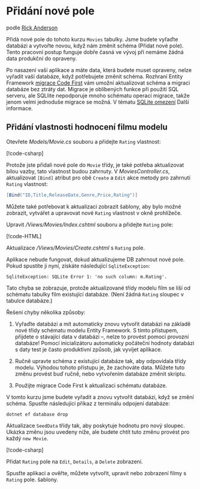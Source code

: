 # <a name="adding-a-new-field"></a>Přidání nové pole

podle [Rick Anderson](https://twitter.com/RickAndMSFT)

Přidá nové pole do tohoto kurzu `Movies` tabulky. Jsme budete vyřaďte databázi a vytvořte novou, když nám změnit schéma (Přidat nové pole). Tento pracovní postup funguje dobře časná ve vývoj při nemáme žádná data produkční do opraveny.

Po nasazení vaší aplikace a máte data, která budete muset opraveny, nelze vyřadit vaší databáze, když potřebujete změnit schéma. Rozhraní Entity Framework [migrace Code First](/ef/core/get-started/aspnetcore/new-db) vám umožní aktualizovat schéma a migraci databáze bez ztráty dat. Migrace je oblíbených funkce při použití SQL serveru, ale SQLlite nepodporuje mnoho schématu operací migrace, takže jenom velmi jednoduše migrace se možná. V tématu [SQLite omezení](/ef/core/providers/sqlite/limitations) Další informace.

## <a name="adding-a-rating-property-to-the-movie-model"></a>Přidání vlastnosti hodnocení filmu modelu

Otevřete *Models/Movie.cs* souboru a přidejte `Rating` vlastnost:

[!code-csharp[](../../tutorials/first-mvc-app/start-mvc/sample/MvcMovie/Models/MovieDateRating.cs?highlight=11&range=7-18)]

Protože jste přidali nové pole do `Movie` třídy, je také potřeba aktualizovat bílou vazby, tato vlastnost budou zahrnuty. V *MoviesController.cs*, aktualizovat `[Bind]` atribut pro obě `Create` a `Edit` akce metody pro zahrnutí `Rating` vlastnost:

```csharp
[Bind("ID,Title,ReleaseDate,Genre,Price,Rating")]
   ```

Můžete také potřebovat k aktualizaci zobrazit šablony, aby bylo možné zobrazit, vytvářet a upravovat nové `Rating` vlastnost v okně prohlížeče.

Upravit */Views/Movies/Index.cshtml* souboru a přidejte `Rating` pole:

[!code-HTML[](../../tutorials/first-mvc-app/start-mvc/sample/MvcMovie/Views/Movies/IndexGenreRating.cshtml?highlight=17,39&range=24-64)]

Aktualizace */Views/Movies/Create.cshtml* s `Rating` pole.

Aplikace nebude fungovat, dokud aktualizujeme DB zahrnout nové pole. Pokud spustíte ji nyní, získáte následující `SqliteException`:

```
SqliteException: SQLite Error 1: 'no such column: m.Rating'.
```

Tato chyba se zobrazuje, protože aktualizované třídy modelu film se liší od schématu tabulky film existující databáze. (Není žádná `Rating` sloupec v tabulce databáze.)

Řešení chyby několika způsoby:

1. Vyřaďte databázi a mít automaticky znovu vytvořit databázi na základě nové třídy schématu modelu Entity Framework. S tímto přístupem, přijdete o stávající data v databázi –, nelze to provést pomocí provozní databáze! Pomocí inicializátoru automaticky počáteční hodnoty databázi s daty test je často produktivní způsob, jak vyvíjet aplikace.

2. Ručně upravte schéma z existující databáze tak, aby odpovídala třídy modelu. Výhodou tohoto přístupu je, že zachováte data. Můžete tuto změnu provést buď ručně, nebo vytvořením databáze změnit skriptu.

3. Použijte migrace Code First k aktualizaci schématu databáze.

V tomto kurzu jsme budete vyřadit a znovu vytvořit databázi, když se změní schéma. Spusťte následující příkaz z terminálu odpojení databáze:

`dotnet ef database drop`

Aktualizace `SeedData` třídy tak, aby poskytuje hodnotu pro nový sloupec. Ukázka změnu jsou uvedeny níže, ale budete chtít tuto změnu provést pro každý `new Movie`.

[!code-csharp[](../../tutorials/first-mvc-app/start-mvc/sample/MvcMovie/Models/SeedDataRating.cs?name=snippet1&highlight=6)]

Přidat `Rating` pole na `Edit`, `Details`, a `Delete` zobrazení.

Spusťte aplikaci a ověřte, můžete vytvořit, upravit nebo zobrazení filmy s `Rating` pole. šablony.
